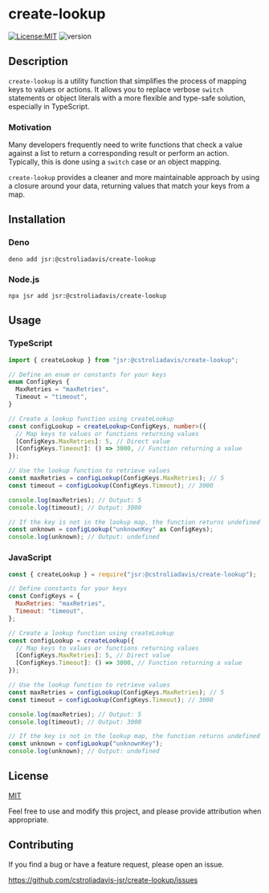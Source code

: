 # create-lookup

[![License:MIT](https://img.shields.io/badge/License-MIT-yellow.svg)](./LICENSE)
![version](https://img.shields.io/badge/version-0.1.0-blue)

## Description

`create-lookup` is a utility function that simplifies the process of mapping
keys to values or actions. It allows you to replace verbose `switch` statements
or object literals with a more flexible and type-safe solution, especially in
TypeScript.

### Motivation

Many developers frequently need to write functions that check a value against a
list to return a corresponding result or perform an action. Typically, this is
done using a `switch` case or an object mapping.

`create-lookup` provides a cleaner and more maintainable approach by using a
closure around your data, returning values that match your keys from a map.

## Installation

### Deno

```shell
deno add jsr:@cstroliadavis/create-lookup
```

### Node.js

```shell
npx jsr add jsr:@cstroliadavis/create-lookup
```

## Usage

### TypeScript

```typescript
import { createLookup } from "jsr:@cstroliadavis/create-lookup";

// Define an enum or constants for your keys
enum ConfigKeys {
  MaxRetries = "maxRetries",
  Timeout = "timeout",
}

// Create a lookup function using createLookup
const configLookup = createLookup<ConfigKeys, number>({
  // Map keys to values or functions returning values
  [ConfigKeys.MaxRetries]: 5, // Direct value
  [ConfigKeys.Timeout]: () => 3000, // Function returning a value
});

// Use the lookup function to retrieve values
const maxRetries = configLookup(ConfigKeys.MaxRetries); // 5
const timeout = configLookup(ConfigKeys.Timeout); // 3000

console.log(maxRetries); // Output: 5
console.log(timeout); // Output: 3000

// If the key is not in the lookup map, the function returns undefined
const unknown = configLookup("unknownKey" as ConfigKeys);
console.log(unknown); // Output: undefined
```

### JavaScript

```javascript
const { createLookup } = require("jsr:@cstroliadavis/create-lookup");

// Define constants for your keys
const ConfigKeys = {
  MaxRetries: "maxRetries",
  Timeout: "timeout",
};

// Create a lookup function using createLookup
const configLookup = createLookup({
  // Map keys to values or functions returning values
  [ConfigKeys.MaxRetries]: 5, // Direct value
  [ConfigKeys.Timeout]: () => 3000, // Function returning a value
});

// Use the lookup function to retrieve values
const maxRetries = configLookup(ConfigKeys.MaxRetries); // 5
const timeout = configLookup(ConfigKeys.Timeout); // 3000

console.log(maxRetries); // Output: 5
console.log(timeout); // Output: 3000

// If the key is not in the lookup map, the function returns undefined
const unknown = configLookup("unknownKey");
console.log(unknown); // Output: undefined
```

## License

[MIT](./LICENSE)

Feel free to use and modify this project, and please provide attribution when
appropriate.

## Contributing

If you find a bug or have a feature request, please open an issue.

https://github.com/cstroliadavis-jsr/create-lookup/issues
